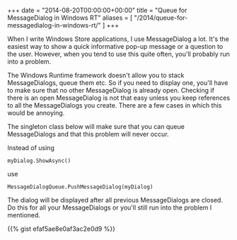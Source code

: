 +++
date = "2014-08-20T00:00:00+00:00"
title = "Queue for MessageDialog in Windows RT"
aliases = [
    "/2014/queue-for-messagedialog-in-windows-rt/"
]
+++

When I write Windows Store applications, I use MessageDialog a lot.
It's the easiest way to show a quick informative pop-up message or a question to the user.
However, when you tend to use this quite often, you'll probably run into a problem.

The Windows Runtime framework doesn't allow you to stack MessageDialogs, queue them etc.
So if you need to display one, you'll have to make sure that no other MessageDialog is already open.
Checking if there is an open MessageDialog is not that easy unless you keep references to all the MessageDialogs you create.
There are a few cases in which this would be annoying.

The singleton class below will make sure that you can queue MessageDialogs and that this problem will never occur.

Instead of using

    myDialog.ShowAsync()

use

    MessageDialogQueue.PushMessageDialog(myDialog)

The dialog will be displayed after all previous MessageDialogs are closed. Do this for all your MessageDialogs or you'll still run into the problem I mentioned.

{{% gist efaf5ae8e0af3ac2e0d9 %}}
